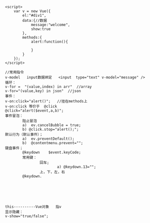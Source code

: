     <script>
        var v = new Vue({
            el:"#div1",
            data:{//数据
                message:"welcome",
                show:true
            },
            methods:{
                alert:function(){

                }
            }
        });
    </script>

    //常用指令
    v-model   input数据绑定   <input  type="text" v-model="message" />
    循环：
    v-for =  "(value,index) in arr"  //array
    v-for="(value,key) in json"  //json 
    事件：
    v-on:click="alert()";   //挂在methods上
    v-on:click 等价于  @click
    @click="alert($event,a,b)";
    事件冒泡：
            阻止冒泡 
            a)  ev.cancelBubble = true;
            b) @click.stop="alert();";
    默认行为（默认事件）；
            a)  ev.preventDefault();
            b)  @contentmenu.prevent="";
    键盘事件；
            @keydown    $event.keyCode;
            常用键：
                    回车;
                            a) @keydown.13="";
                    上，下，左，右
            @keydown.






    this----------Vue对象   指v
    显示隐藏：
    v-show="true/false";
